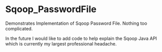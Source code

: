 Sqoop_PasswordFile
==================

Demonstrates Implementation of Sqoop Password File.  Nothing too complicated.  

In the future I would like to add code to help explain the Sqoop Java API which is currently my largest professional headache.
